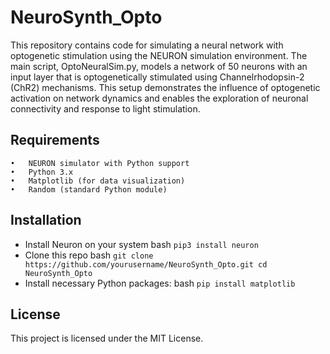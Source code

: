 # NeuroSynth_Opto
This repository contains code for simulating a neural network with optogenetic stimulation using the NEURON simulation environment. The main script, OptoNeuralSim.py, models a network of 50 neurons with an input layer that is optogenetically stimulated using Channelrhodopsin-2 (ChR2) mechanisms. This setup demonstrates the influence of optogenetic activation on network dynamics and enables the exploration of neuronal connectivity and response to light stimulation.
## Requirements
	•	NEURON simulator with Python support
	•	Python 3.x
	•	Matplotlib (for data visualization)
	•	Random (standard Python module)

## Installation
- Install Neuron on your system
bash ``
pip3 install neuron
``
- Clone this repo
bash ``
git clone https://github.com/yourusername/NeuroSynth_Opto.git
cd NeuroSynth_Opto
``
- Install necessary Python packages:
bash ``
pip install matplotlib
``
## License

This project is licensed under the MIT License.
